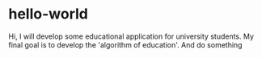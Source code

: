 # hello-world

Hi,
I will develop some educational application for university students.
My final goal is to develop the 'algorithm of education'.
And do something
